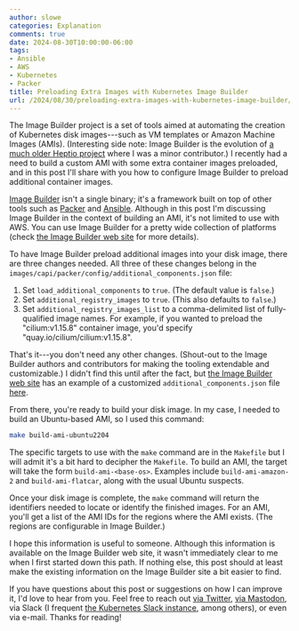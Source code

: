 ```yaml
---
author: slowe
categories: Explanation
comments: true
date: 2024-08-30T10:00:00-06:00
tags:
- Ansible
- AWS
- Kubernetes
- Packer
title: Preloading Extra Images with Kubernetes Image Builder
url: /2024/08/30/preloading-extra-images-with-kubernetes-image-builder/
---
```


The Image Builder project is a set of tools aimed at automating the creation of Kubernetes disk images---such as VM templates or Amazon Machine Images (AMIs). (Interesting side note: Image Builder is the evolution of [a much older Heptio project][link-2] where I was a minor contributor.) I recently had a need to build a custom AMI with some extra container images preloaded, and in this post I'll share with you how to configure Image Builder to preload additional container images.<!--more-->

[Image Builder][link-5] isn't a single binary; it's a framework built on top of other tools such as [Packer][link-3] and [Ansible][link-4]. Although in this post I'm discussing Image Builder in the context of building an AMI, it's not limited to use with AWS. You can use Image Builder for a pretty wide collection of platforms (check [the Image Builder web site][link-1] for more details).

To have Image Builder preload additional images into your disk image, there are three changes needed. All three of these changes belong in the `images/capi/packer/config/additional_components.json` file:

1. Set `load_additional_components` to `true`. (The default value is `false`.)
2. Set `additional_registry_images` to `true`. (This also defaults to `false`.)
3. Set `additional_registry_images_list` to a comma-delimited list of fully-qualified image names. For example, if you wanted to preload the "cilium:v1.15.8" container image, you'd specify "quay.io/cilium/cilium:v1.15.8".

That's it---you don't need any other changes. (Shout-out to the Image Builder authors and contributors for making the tooling extendable and customizable.) I didn't find this until after the fact, but [the Image Builder web site][link-1] has an example of a customized `additional_components.json` file [here][link-6].

From there, you're ready to build your disk image. In my case, I needed to build an Ubuntu-based AMI, so I used this command:

```bash
make build-ami-ubuntu2204
```

The specific targets to use with the `make` command are in the `Makefile` but I will admit it's a bit hard to decipher the `Makefile`. To build an AMI, the target will take the form `build-ami-<base-os>`. Examples include `build-ami-amazon-2` and `build-ami-flatcar`, along with the usual Ubuntu suspects.

Once your disk image is complete, the `make` command will return the identifiers needed to locate or identify the finished images. For an AMI, you'll get a list of the AMI IDs for the regions where the AMI exists. (The regions are configurable in Image Builder.)

I hope this information is useful to someone. Although this information is available on the Image Builder web site, it wasn't immediately clear to me when I first started down this path. If nothing else, this post should at least make the existing information on the Image Builder site a bit easier to find.

If you have questions about this post or suggestions on how I can improve it, I'd love to hear from you. Feel free to reach out [via Twitter][link-7], [via Mastodon][link-8], via Slack (I frequent [the Kubernetes Slack instance][link-9], among others), or even via e-mail. Thanks for reading!

[link-1]: https://image-builder.sigs.k8s.io/
[link-2]: https://github.com/vmware-archive/wardroom
[link-3]: https://www.packer.io/
[link-4]: https://www.ansible.com/
[link-5]: https://github.com/kubernetes-sigs/image-builder
[link-6]: https://image-builder.sigs.k8s.io/capi/capi#loading-additional-components-using-additional_componentsjson
[link-7]: https://twitter.com/scott_lowe
[link-8]: https://fosstodon.org/@scottslowe
[link-9]: https://kubernetes.slack.com
